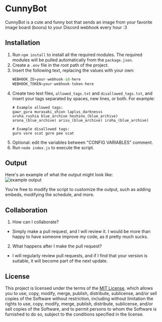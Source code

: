 # CunnyBot

CunnyBot is a cute and funny bot that sends an image from your favorite image board (booru) to your Discord webhook every hour :3

## Installation

1. Run `npm install` to install all the required modules. The required modules will be pulled automatically from the `package.json`.
2. Create a `.env` file in the root path of the project.
3. Insert the following text, replacing the values with your own:
    ```python
    WEBHOOK_ID=your-webhook-id-here
    WEBHOOK_TOKEN=your-webhook-token-here
    ```
4. Create two text files, `allowed_tags.txt` and `disallowed_tags.txt`, and insert your tags separated by spaces, new lines, or both. For example:
    ```
    # Example allowed tags:
    gawr_gura murasaki_shion laplus_darknesss
    uruha_rushia blue_archive hoshino_(blue_archive)
    arona_(blue_archive) arisu_(blue_archive) iroha_(blue_archive)

    # Example disallowed tags:
    guro vore scat gore pee scat
    ```
5. Optional: edit the variables between "CONFIG VARIABLES" comment.
6. Run `node index.js` to execute the script.

## Output

Here's an example of what the output might look like: <br>
![example output](https://cdn.discordapp.com/attachments/759466522312704000/1084357219614728202/image.png)

You're free to modify the script to customize the output, such as adding embeds, modifying the schedule, and more.

## Collaboration

1. How can I collaborate?
- Simply make a pull request, and I will review it. I would be more than happy to have someone improve my code, as it pretty much sucks.

2. What happens after I make the pull request?
- I will regularly review pull requests, and if I find that your version is suitable, it will become part of the next update.


## License

This project is licensed under the terms of the [MIT License](https://github.com/SkyeUwU/CunnyBot/blob/master/LICENSE), which allows you to use, copy, modify, merge, publish, distribute, sublicense, and/or sell copies of the Software without restriction, including without limitation the rights to use, copy, modify, merge, publish, distribute, sublicense, and/or sell copies of the Software, and to permit persons to whom the Software is furnished to do so, subject to the conditions specified in the license.
